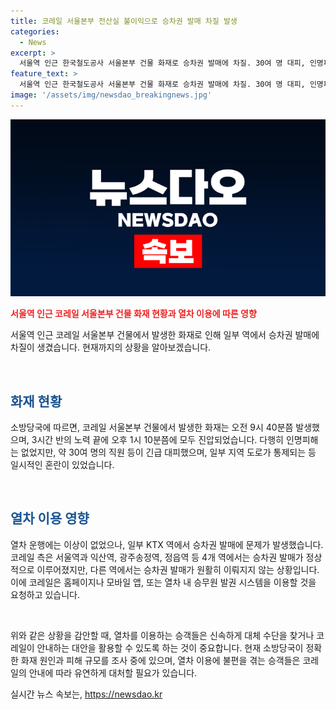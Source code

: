 ```yaml
---
title: 코레일 서울본부 전산실 불이익으로 승차권 발매 차질 발생
categories:
  - News
excerpt: >
  서울역 인근 한국철도공사 서울본부 건물 화재로 승차권 발매에 차질. 30여 명 대피, 인명피해 없어. 화재는 4층에서 시작해 8층까지 확대. 일부 KTX 역에서 승차권 발권 차질 있지만, 열차 운행은 정상. 코레일은 홈페이지, 모바일 앱, 열차 내 발권 시스템 이용을 요청함. (150자)
feature_text: >
  서울역 인근 한국철도공사 서울본부 건물 화재로 승차권 발매에 차질. 30여 명 대피, 인명피해 없어. 화재는 4층에서 시작해 8층까지 확대. 일부 KTX 역에서 승차권 발권 차질 있지만, 열차 운행은 정상. 코레일은 홈페이지, 모바일 앱, 열차 내 발권 시스템 이용을 요청함. (150자)
image: '/assets/img/newsdao_breakingnews.jpg'
---
```


<p><img src="/assets/img/newsdao_breakingnews.jpg" alt="koreaapp 속보" /></p>

<p><b><span style="color: #ee2323;">서울역 인근 코레일 서울본부 건물 화재 현황과 열차 이용에 따른 영향</span></b></p>

<p>서울역 인근 코레일 서울본부 건물에서 발생한 화재로 인해 일부 역에서 승차권 발매에 차질이 생겼습니다. 현재까지의 상황을 알아보겠습니다.</p>

<p data-ke-size="size16">&nbsp;</p>

<h2><b><span style="color: #1a5490;">화재 현황</span></b></h2>

<p>소방당국에 따르면, 코레일 서울본부 건물에서 발생한 화재는 오전 9시 40분쯤 발생했으며, 3시간 반의 노력 끝에 오후 1시 10분쯤에 모두 진압되었습니다. 다행히 인명피해는 없었지만, 약 30여 명의 직원 등이 긴급 대피했으며, 일부 지역 도로가 통제되는 등 일시적인 혼란이 있었습니다.</p>

<p data-ke-size="size16">&nbsp;</p>

<h2><b><span style="color: #1a5490;">열차 이용 영향</span></b></h2>

<p>열차 운행에는 이상이 없었으나, 일부 KTX 역에서 승차권 발매에 문제가 발생했습니다. 코레일 측은 서울역과 익산역, 광주송정역, 정읍역 등 4개 역에서는 승차권 발매가 정상적으로 이루어졌지만, 다른 역에서는 승차권 발매가 원활히 이뤄지지 않는 상황입니다. 이에 코레일은 홈페이지나 모바일 앱, 또는 열차 내 승무원 발권 시스템을 이용할 것을 요청하고 있습니다.</p>

<p data-ke-size="size16">&nbsp;</p>

<p>위와 같은 상황을 감안할 때, 열차를 이용하는 승객들은 신속하게 대체 수단을 찾거나 코레일이 안내하는 대안을 활용할 수 있도록 하는 것이 중요합니다. 현재 소방당국이 정확한 화재 원인과 피해 규모를 조사 중에 있으며, 열차 이용에 불편을 겪는 승객들은 코레일의 안내에 따라 유연하게 대처할 필요가 있습니다.</p>
실시간 뉴스 속보는, <a href="https://newsdao.kr" rel="dofollow">https://newsdao.kr</a>


